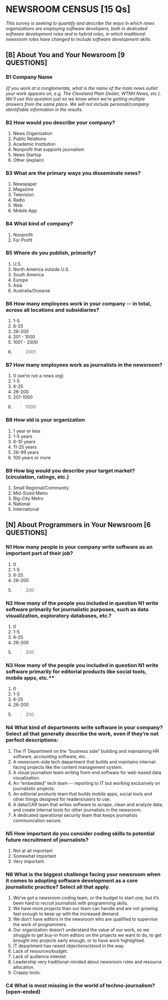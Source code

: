 # NEWSROOM CENSUS [15 Qs]

_This survey is seeking to quantify and describe the ways in which news organizations are employing software developers, both in dedicated software development roles and in hybrid roles, in which traditional newsroom roles have changed to include software development skills._

## [B] About You and Your Newsroom [9 QUESTIONS]

### B1  Company Name

_(if you work at a conglomerate, what is the name of the main news outlet your work appears on, e.g. The Cleveland Plain Dealer, WTNH News, etc.). We’ll use this question just so we know when we’re getting multiple answers from the same place. We will not include personal/company identifiable information in the results._

### B2  How would you describe your company?

1. News Organization
2. Public Relations
3. Academic Institution
4. Nonprofit that supports journalism
5. News Startup
6. Other (explain)

### B3  What are the primary ways you disseminate news?

1. Newspaper
2. Magazine
3. Television
4. Radio
5. Web
6. Mobile App

### B4 What kind of company?

1. Nonprofit
2. For Profit

### B5 Where do you publish, primarily?

1. U.S.
2. North America outside U.S.
3. South America
4. Europe
5. Asia
6. Australia/Oceania

### B6 How many employees work in your company -- in total, across all locations and subsidiaries?

1. 1-5
2. 6-25
3. 26-200
4. 201 - 1000
5. 1001 - 2000
6. > 2001

### B7 How many employees work as journalists in the newsroom?

1. 0 (we’re not a news org)
2. 1-5
3. 6-25
4. 26-200
5. 201-1000
6. > 1000

### B8 How old is your organization

1. 1 year or less
2. 1-5 years
3. 6-10 years
4. 11-25 years
5. 26-99 years
6. 100 years or more

### B9 How big would you describe your target market? (circulation, ratings, etc.)

1. Small Regional/Community
2. Mid-Sized Metro
3. Big-City Metro
4. National
5. International

## [N] About Programmers in Your Newsroom [6 QUESTIONS]

### N1 How many people in your company write software as an important part of their job?

1. 0
2. 1-5
3. 6-25
4. 26-200
5. > 200

### N2 How many of the people you included in question N1 write software primarily for journalistic purposes, such as data visualization, exploratory databases, etc.?

1. 0
2. 1-5
3. 6-25
4. 26-200
5. > 200

### N3 How many of the people you included in question N1 write software primarily for editorial products like social tools, mobile apps, etc.**

1. 0
2. 1-5
3. 6-25
4. 26-200
5. > 200


### N4 What kind of departments write software in your company? Select all that generally describe the work, even if they’re not perfect descriptions:

1. The IT Department on the “business side” building and maintaining HR software, accounting software, etc.
2. A newsroom-side tech department that builds and maintains internal-facing projects like the content management system.
3. A visual journalism team writing front-end software for web-based data visualization.
4. An “embedded” tech team -- reporting to IT but working exclusively on journalistic projects.
5. An editorial products team that builds mobile apps, social tools and other things designed for readers/users to use.
6. A data/CAR team that writes software to scrape, clean and analyze data, and create internal tools for other journalists in the newsroom.
7. A dedicated operational security team that keeps journalists communication secure.

### N5 How important do you consider coding skills to potential future recruitment of journalists?

1. Not at all important
2. Somewhat important
3. Very important

### N6 What is the biggest challenge facing your newsroom when it comes to adopting software development as a core journalistic practice? Select all that apply.

1. We’ve got a newsroom coding team, or the budget to start one, but it’s been hard to recruit journalists with programming skills.
2. We have more projects than our team can handle and are not growing fast enough to keep up with the increased demand.
3. We don’t have editors in the newsroom who are qualified to supervise the work of programmers.
4. Our organization doesn’t understand the value of our work, so we struggle to get buy-in from editors on the projects we want to do, to get brought into projects early enough, or to have work highlighted.
5. IT department has raised objections/stood in the way.
6. Lack of resources/budget.
7. Lack of audience interest.
8. Leadership very traditional-minded about newsroom roles and resource allocation.
9. Crappy tools.

### C4 What is most missing in the world of techno-journalism? (open-ended)